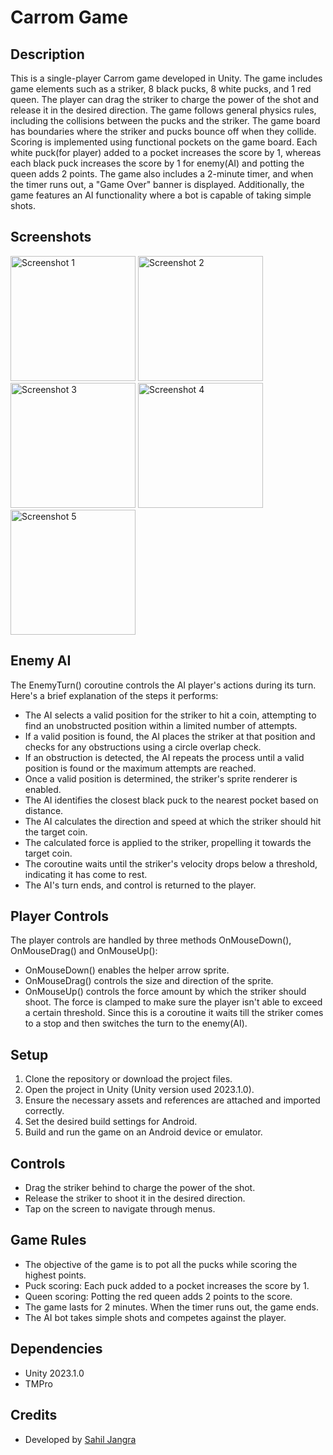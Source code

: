 # Carrom Game

## Description
This is a single-player Carrom game developed in Unity. 
The game includes game elements such as a striker, 8 black pucks, 8 white pucks, and 1 red queen. 
The player can drag the striker to charge the power of the shot and release it in the desired direction. 
The game follows general physics rules, including the collisions between the pucks and the striker. 
The game board has boundaries where the striker and pucks bounce off when they collide.
Scoring is implemented using functional pockets on the game board. 
Each white puck(for player) added to a pocket increases the score by 1, whereas each black puck increases the score by 1 for enemy(AI) and potting the queen adds 2 points. 
The game also includes a 2-minute timer, and when the timer runs out, a "Game Over" banner is displayed. 
Additionally, the game features an AI functionality where a bot is capable of taking simple shots.

## Screenshots
<img src="https://github.com/Th0masCat/carrom-game-unity/assets/74812563/fa88dd69-dd40-4f7e-ac6f-cfd80173944c" alt="Screenshot 1" width="200">
<img src="https://github.com/Th0masCat/carrom-game-unity/assets/74812563/e0fa8a5a-42e2-44d6-98f4-2f33bbdc4f87" alt="Screenshot 2" width="200">
<img src="https://github.com/Th0masCat/carrom-game-unity/assets/74812563/6d4a723f-3927-4dc7-914c-b184172b50f9" alt="Screenshot 3" width="200">
<img src="https://github.com/Th0masCat/carrom-game-unity/assets/74812563/0ae22056-3a7e-4b11-861f-5f5f11e61e74" alt="Screenshot 4" width="200">
<img src="https://github.com/Th0masCat/carrom-game-unity/assets/74812563/3a53d61f-5ff2-4f74-b670-4eca9c05b7e1" alt="Screenshot 5" width="200">

## Enemy AI
The EnemyTurn() coroutine controls the AI player's actions during its turn. Here's a brief explanation of the steps it performs:
- The AI selects a valid position for the striker to hit a coin, attempting to find an unobstructed position within a limited number of attempts.
- If a valid position is found, the AI places the striker at that position and checks for any obstructions using a circle overlap check.
- If an obstruction is detected, the AI repeats the process until a valid position is found or the maximum attempts are reached.
- Once a valid position is determined, the striker's sprite renderer is enabled.
- The AI identifies the closest black puck to the nearest pocket based on distance.
- The AI calculates the direction and speed at which the striker should hit the target coin.
- The calculated force is applied to the striker, propelling it towards the target coin.
- The coroutine waits until the striker's velocity drops below a threshold, indicating it has come to rest.
- The AI's turn ends, and control is returned to the player.

## Player Controls
The player controls are handled by three methods OnMouseDown(), OnMouseDrag() and OnMouseUp():
- OnMouseDown() enables the helper arrow sprite.
- OnMouseDrag() controls the size and direction of the sprite.
- OnMouseUp() controls the force amount by which the striker should shoot. The force is clamped to make sure the player isn't able to exceed a certain threshold.
Since this is a coroutine it waits till the striker comes to a stop and then switches the turn to the enemy(AI).

<!--
## Game Manager

## Board Sprite Resize according to screen size

## Sound System

## Scene Switch Animation
--> 

## Setup
1. Clone the repository or download the project files.
2. Open the project in Unity (Unity version used 2023.1.0).
3. Ensure the necessary assets and references are attached and imported correctly.
4. Set the desired build settings for Android.
5. Build and run the game on an Android device or emulator.

## Controls
- Drag the striker behind to charge the power of the shot.
- Release the striker to shoot it in the desired direction.
- Tap on the screen to navigate through menus.

## Game Rules
- The objective of the game is to pot all the pucks while scoring the highest points.
- Puck scoring: Each puck added to a pocket increases the score by 1.
- Queen scoring: Potting the red queen adds 2 points to the score.
- The game lasts for 2 minutes. When the timer runs out, the game ends.
- The AI bot takes simple shots and competes against the player.

## Dependencies
- Unity 2023.1.0
- TMPro

## Credits
- Developed by [Sahil Jangra](https://github.com/Th0masCat)
